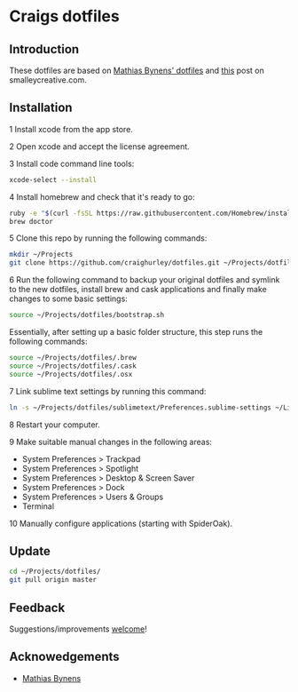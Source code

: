 # Craigs dotfiles


## Introduction
These dotfiles are based on [Mathias Bynens' dotfiles](https://github.com/mathiasbynens/dotfiles) and [this](http://blog.smalleycreative.com/tutorials/using-git-and-github-to-manage-your-dotfiles/) post on smalleycreative.com.


## Installation

1 Install xcode from the app store.

2 Open xcode and accept the license agreement.

3 Install code command line tools:
```bash
xcode-select --install
```

4 Install homebrew and check that it's ready to go:
```bash
ruby -e "$(curl -fsSL https://raw.githubusercontent.com/Homebrew/install/master/install)"
brew doctor
```

5 Clone this repo by running the following commands:
```bash
mkdir ~/Projects
git clone https://github.com/craighurley/dotfiles.git ~/Projects/dotfiles
```

6 Run the following command to backup your original dotfiles and symlink to the new dotfiles, install brew and cask applications and finally make changes to some basic settings:
```bash
source ~/Projects/dotfiles/bootstrap.sh
```

Essentially, after setting up a basic folder structure, this step runs the following commands:
```bash
source ~/Projects/dotfiles/.brew
source ~/Projects/dotfiles/.cask
source ~/Projects/dotfiles/.osx
```

7 Link sublime text settings by running this command:
```bash
ln -s ~/Projects/dotfiles/sublimetext/Preferences.sublime-settings ~/Library/Application\ Support/Sublime\ Text\ 3/Packages/User/Preferences.sublime-settings
```

8 Restart your computer.

9 Make suitable manual changes in the following areas:
- System Preferences > Trackpad
- System Preferences > Spotlight
- System Preferences > Desktop & Screen Saver
- System Preferences > Dock
- System Preferences > Users & Groups
- Terminal

10 Manually configure applications (starting with SpiderOak).


## Update
```bash
cd ~/Projects/dotfiles/
git pull origin master
```


## Feedback
Suggestions/improvements [welcome](https://github.com/craighurley/dotfiles/issues)!


## Acknowedgements
* [Mathias Bynens](https://github.com/mathiasbynens)
